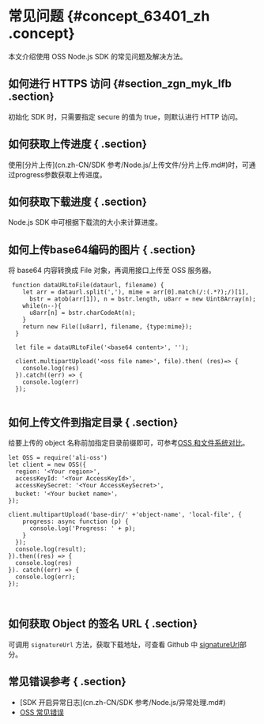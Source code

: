 # 常见问题 {#concept_63401_zh .concept}

本文介绍使用 OSS Node.js SDK 的常见问题及解决方法。

## 如何进行 HTTPS 访问 {#section_zgn_myk_lfb .section}

初始化 SDK 时，只需要指定 secure 的值为 true，则默认进行 HTTP 访问。

## 如何获取上传进度 { .section}

使用[分片上传](cn.zh-CN/SDK 参考/Node.js/上传文件/分片上传.md#)时，可通过progress参数获取上传进度。

## 如何获取下载进度 { .section}

Node.js SDK 中可根据下载流的大小来计算进度。

## 如何上传base64编码的图片 { .section}

将 base64 内容转换成 File 对象，再调用接口上传至 OSS 服务器。

```
 function dataURLtoFile(dataurl, filename) {
    let arr = dataurl.split(','), mime = arr[0].match(/:(.*?);/)[1],
      bstr = atob(arr[1]), n = bstr.length, u8arr = new Uint8Array(n);
    while(n--){
      u8arr[n] = bstr.charCodeAt(n);
    }
    return new File([u8arr], filename, {type:mime});
  }

  let file = dataURLtoFile('<base64 content>', '');

  client.multipartUpload('<oss file name>', file).then( (res)=> {
    console.log(res)
  }).catch((err) => {
    console.log(err)
  });
			
```

## 如何上传文件到指定目录 { .section}

给要上传的 object 名称前加指定目录前缀即可，可参考[OSS 和文件系统对比](../../../../cn.zh-CN/开发指南/基本概念介绍.md#)。

```
let OSS = require('ali-oss')
let client = new OSS({
  region: '<Your region>',
  accessKeyId: '<Your AccessKeyId>',
  accessKeySecret: '<Your AccessKeySecret>',
  bucket: '<Your bucket name>'，
});

client.multipartUpload('base-dir/' +'object-name', 'local-file', {
    progress: async function (p) {
      console.log('Progress: ' + p);
    }
  });
  console.log(result);
}).then((res) => {
  console.log(res)
}). catch((err) => {
  console.log(err);
});

			
```

## 如何获取 Object 的签名 URL { .section}

可调用 `signatureUrl` 方法，获取下载地址，可查看 Github 中 [signatureUrl](https://github.com/ali-sdk/ali-oss#user-content-signatureurlname-options)部分。

## 常见错误参考 { .section}

-   [SDK 开启异常日志](cn.zh-CN/SDK 参考/Node.js/异常处理.md#)
-   [OSS 常见错误](../../../../cn.zh-CN/常见错误排除/OSS错误响应.md#)

